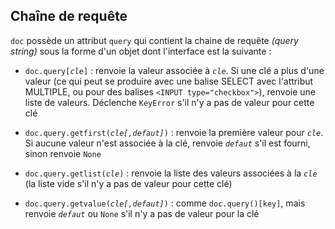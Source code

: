 ## Chaîne de requête

`doc` possède un attribut `query` qui contient la chaine de requête _(query string)_ sous la forme d'un objet dont l'interface est la suivante :

- <code>doc.query[<i>cle</i>]</code> : renvoie la valeur associée à _`cle`_. Si une clé a plus d'une valeur (ce qui peut se produire avec une balise SELECT avec l'attribut MULTIPLE, ou pour des balises `<INPUT type="checkbox">`), renvoie une liste de valeurs. Déclenche `KeyError` s'il n'y a pas de valeur pour cette clé

- <code>doc.query.getfirst(<i>cle[,defaut]</i>)</code> : renvoie la première valeur pour _`cle`_. Si aucune valeur n'est associée à la clé, renvoie _`defaut`_ s'il est fourni, sinon renvoie `None`

- <code>doc.query.getlist(<i>cle</i>)</code> : renvoie la liste des valeurs associées à la _`cle`_ (la liste vide s'il n'y a pas de valeur pour cette clé)

- <code>doc.query.getvalue(<i>cle[,defaut]</i>)</code> : comme `doc.query()[key]`, mais renvoie _`defaut`_ ou `None` s'il n'y a pas de valeur pour la clé


